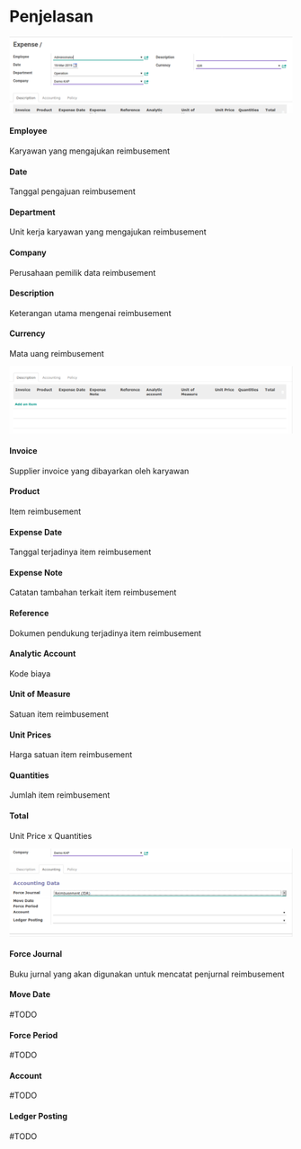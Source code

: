 # Penjelasan

![](../../img/expense/penjelasan-utama.png)

#### <a name="field-employee">Employee</a>

Karyawan yang mengajukan reimbusement

#### <a name="field-date">Date</a>

Tanggal pengajuan reimbusement

#### <a name="field-department">Department</a>

Unit kerja karyawan yang mengajukan reimbusement

#### <a name="field-company">Company</a>

Perusahaan pemilik data reimbusement

#### <a name="field-description">Description</a>

Keterangan utama mengenai reimbusement

#### <a name="field-currency">Currency</a>

Mata uang reimbusement

![](../../img/expense/penjelasan-detail.png)

#### <a name="field-invoice">Invoice</a>

Supplier invoice yang dibayarkan oleh karyawan

#### <a name="field-product">Product</a>

Item reimbusement

#### <a name="field-expense-date">Expense Date</a>

Tanggal terjadinya item reimbusement

#### <a name="field-expense-note">Expense Note</a>

Catatan tambahan terkait item reimbusement

#### <a name="field-reference">Reference</a>

Dokumen pendukung terjadinya item reimbusement

#### <a name="field-analytic-account">Analytic Account</a>

Kode biaya

#### <a name="field-uom">Unit of Measure</a>

Satuan item reimbusement

#### <a name="field-price">Unit Prices</a>

Harga satuan item reimbusement

#### <a name="field-qty">Quantities</a>

Jumlah item reimbusement

#### <a name="field-total">Total</a>

Unit Price x Quantities

![](../../img/expense/penjelasan-accounting.png)

#### <a name="field-journal">Force Journal</a>

Buku jurnal yang akan digunakan untuk mencatat penjurnal reimbusement

#### <a name="field-move-date">Move Date</a>

#TODO

#### <a name="field-period">Force Period</a>

#TODO

#### <a name="field-account">Account</a>

#TODO

#### <a name="field-ledger">Ledger Posting</a>

#TODO
